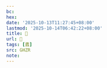 ```yaml
---
bc:
hex:
date: '2025-10-13T11:27:45+08:00'
lastmod: '2025-10-14T06:42:22+08:00'
title: 󰙨
url: 󰙨
tags: [蠹]
src: GHZR
note:
---
```

